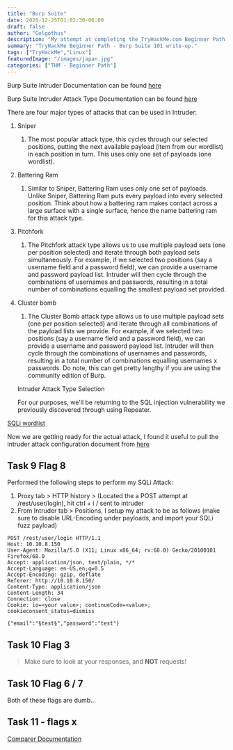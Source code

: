 ```yaml
---
title: "Burp Suite"
date: 2020-12-25T01:02:30-06:00
draft: false
author: "Golgothus"
description: "My attempt at completing the TryHackMe.com Beginner Path - Burp Suite 101 room"
summary: "TryHackMe Beginner Path - Burp Suite 101 write-up."
tags: ["TryHackMe","Linux"]
featuredImage: "/images/japan.jpg"
categories: ["THM - Beginner Path"]
---
```


Burp Suite Intruder Documentation can be found [here](https://portswigger.net/burp/documentation/desktop/tools/intruder/)

Burp Suite Intruder Attack Type Documentation can be found [here](https://portswigger.net/burp/documentation/desktop/tools/intruder/positions)

There are four major types of attacks that can be used in Intruder:

1. Sniper
   1. The most popular attack type, this cycles through our selected positions, putting the next available payload (item from our wordlist) in each position in turn. This uses only one set of payloads (one wordlist).
2. Battering Ram
   1. Similar to Sniper, Battering Ram uses only one set of payloads. Unlike Sniper, Battering Ram puts every payload into every selected position. Think about how a battering ram makes contact across a large surface with a single surface, hence the name battering ram for this attack type.
3. Pitchfork
   1. The Pitchfork attack type allows us to use multiple payload sets (one per position selected) and iterate through both payload sets simultaneously. For example, if we selected two positions (say a username field and a password field), we can provide a username and password payload list. Intruder will then cycle through the combinations of usernames and passwords, resulting in a total number of combinations equalling the smallest payload set provided.
4. Cluster bomb
   1. The Cluster Bomb attack type allows us to use multiple payload sets (one per position selected) and iterate through all combinations of the payload lists we provide. For example, if we selected two positions (say a username field and a password field), we can provide a username and password payload list. Intruder will then cycle through the combinations of usernames and passwords, resulting in a total number of combinations equalling usernames x passwords. Do note, this can get pretty lengthy if you are using the community edition of Burp.

   Intruder Attack Type Selection

   For our purposes, we'll be returning to the SQL injection vulnerability we previously discovered through using Repeater.

[SQLi wordlist](https://raw.githubusercontent.com/fuzzdb-project/fuzzdb/master/attack/sql-injection/detect/xplatform.txt)

Now we are getting ready for the actual attack, I found it useful to pull the intruder attack configuration document from [here](https://portswigger.net/support/configuring-a-burp-intruder-attack)

## Task 9 Flag 8

Performed the following steps to perform my SQLi Attack:

1. Proxy tab > HTTP history > (Located the a POST attempt at /rest/user/login), hit ctrl + i / sent to intruder
2. From Intruder tab > Positions, I setup my attack to be as follows (make sure to disable URL-Encoding under payloads, and import your SQLi fuzz payload)

```Plaintext
POST /rest/user/login HTTP/1.1
Host: 10.10.8.150
User-Agent: Mozilla/5.0 (X11; Linux x86_64; rv:68.0) Gecko/20100101 Firefox/68.0
Accept: application/json, text/plain, */*
Accept-Language: en-US,en;q=0.5
Accept-Encoding: gzip, deflate
Referer: http://10.10.8.150/
Content-Type: application/json
Content-Length: 34
Connection: close
Cookie: io=<your value>; continueCode=<value>; cookieconsent_status=dismiss

{"email":"§test§","password":"test"}
```

## Task 10 Flag 3

> Make sure to look at your responses, and **NOT** requests!

## Task 10 Flag 6 / 7

Both of these flags are dumb...

## Task 11 - flags x

[Comparer Documentation](https://portswigger.net/burp/documentation/desktop/tools/comparer)
